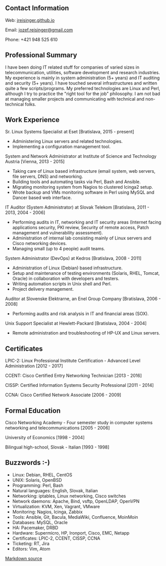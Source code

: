 Contact Information
-------------------

Web: [jreisinger.github.io](http://jreisinger.github.io)

Email: <jozef.reisinger@gmail.com>

Phone: +421 948 525 610

Professional Summary
--------------------

I have been doing IT related stuff for companies of varied sizes in
telecommunication, utilities, software development and research industries. My
experience is mainly in system administration (5+ years) and IT auditing and
security (5+ years). I have touched several infrastructures and written quite a
few scripts/programs. My preferred technologies are Linux and Perl, although I
try to practice the "right tool for the job" philosophy. I am not bad at
managing smaller projects and communicating with technical and non-technical
folks.

Work Experience
---------------

Sr. Linux Systems Specialist
at Eset [Bratislava, 2015 - present]

* Administering Linux servers and related technologies.
* Implementing a configuration management tool.

System and Network Administrator
at Institute of Science and Technology Austria [Vienna, 2013 - 2015]

* Taking care of Linux based infrastructure (email system, web servers, file
  servers, DNS) and networking.
* Building tools and automating tasks via Perl, Bash and Ansible.
* Migrating monitoring system from Nagios to clustered Icinga2 setup.
* Wrote backup and VMs monitoring software in Perl using MySQL and Dancer based
  web interface.

IT Auditor (System Administrator)
at Slovak Telekom [Bratislava, 2011 - 2013, 2004 - 2006]

* Performing audits in IT, networking and IT security areas (Internet facing
  applications security, PKI review, Security of remote access, Patch 
  management and vulnerability assessment).
* Administration of internal lab consisting mainly of Linux servers and Cisco
  networking devices.
* Managing small (up to 4 people) audit teams.

System Administrator (DevOps)
at Kedros [Bratislava, 2008 - 2011]

* Administration of Linux (Debian) based infrastructure.
* Setup and maintenance of testing environments (Solaris, RHEL, Tomcat, Oracle)
  in collaboration with developers and testers.
* Writing automation scripts in Unix shell and Perl.
* Project delivery management.

Auditor
at Slovenske Elektrarne, an Enel Group Company [Bratislava, 2006 - 2008]

* Performing audits and risk analysis in IT and financial areas (SOX).

Unix Support Specialist
at Hewlett-Packard [Bratislava, 2004 - 2004]

* Remote administration and troubleshooting of HP-UX and Linux servers.

Certificates
------------

LPIC-2: Linux Professional Institute Certification - Advanced Level
Administration [2012 - 2017]

CCENT: Cisco Certified Entry Networking Technician [2013 - 2016]

CISSP: Certified Information Systems Security Professional [2011 - 2014]

CCNA: Cisco Certified Network Associate [2006 - 2009]

Formal Education
----------------

Cisco Networking Academy - Four semester study in computer systems networking 
and telecommunications [2005 - 2006]

University of Economics [1998 - 2004]

Bilingual high-school, Slovak - Italian [1993 - 1998]

Buzzwords :-)
-------------

* Linux: Debian, RHEL, CentOS
* UNIX: Solaris, OpenBSD
* Programming: Perl, Bash
* Natural languages: English, Slovak, Italian
* Networking: iptables, Linux networking, Cisco switches
* Network daemons: Apache, Bind, vsftp, OpenLDAP, OpenVPN
* Virtualization: KVM, Xen, Vagrant, VMware
* Monitoring: Nagios, Icinga, Zabbix
* Tools: Ansible, Git, Bacula, MediaWiki, Confluence, MoinMoin
* Databases: MySQL, Oracle
* HA: Pacemaker, DRBD
* Hardware: Supermicro, HP, Ironport, Cisco, EMC, Netapp
* Certificates: LPIC-2, CCENT, CISSP, CCNA
* Ticketing: RT, Jira
* Editors: Vim, Atom

[Markdown source](cv.md)
